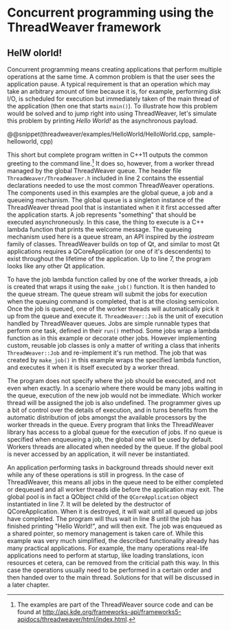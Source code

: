 # Concurrent programming using the ThreadWeaver framework

## HelW olorld!

Concurrent programming means creating applications that perform multiple operations at the same time. A common problem is that the user sees the application pause. A typical requirement is that an operation which may take an arbitrary amount of time because it is, for example, performing disk I/O, is scheduled for execution but immediately taken of the main thread of the application (then one that starts `main()`). To illustrate how this problem would be solved and to jump right into using ThreadWeaver, let's simulate this problem by printing _Hello World!_ as the asynchronous payload. 

@@snippet(threadweaver/examples/HelloWorld/HelloWorld.cpp, sample-helloworld, cpp)

This short but complete program written in C++11 outputs the common greeting to the command line.[^1] It does so, however, from a worker thread managed by the global ThreadWeaver queue. The header file `ThreadWeaver/ThreadWeaver.h` included in line 2 contains the essential declarations needed to use the most common ThreadWeaver operations. The components used in this examples are the global queue, a job and a queueing mechanism. The global queue is a singleton instance of the ThreadWeaver thread pool that is instantiated when it it first accessed after the application starts. A job represents "something" that should be executed asynchroneously. In this case, the thing to execute is a C++ lambda function that prints the welcome message. The queueing mechanism used here is a queue stream, an API inspired by the _iostream_ family of classes. ThreadWeaver builds on top of Qt, and similar to most Qt applications requires a QCoreApplication (or one of it's descendents) to exist throughout the lifetime of the application. Up to line 7, the program looks like any other Qt application.

To have the job lambda function called by one of the worker threads, a job is created that wraps it using the `make_job()` function. It is then handed to the queue stream. The queue stream will submit the jobs for execution when the queuing command is completed, that is at the closing semicolon. Once the job is queued, one of the worker threads will automatically pick it up from the queue and execute it. `ThreadWeaver::Job` is the unit of execution handled by ThreadWeaver queues. Jobs are simple runnable types that perform one task, defined in their `run()` method. Some jobs wrap a lambda function as in this example or decorate other jobs. However implementing custom, reusable job classes is only a matter of writing a class that inherits `ThreadWeaver::Job` and re-implement it's run method. The job that was created by `make_job()` in this example wraps the specified lambda function, and executes it when it is itself executed by a worker thread.

The program does not specify where the job should be executed, and not even when exactly. In a scenario where there would be many jobs waiting in the queue, execution of the new job would not be immediate. Which worker thread will be assigned the job is also undefined. The programmer gives up a bit of control over the details of execution, and in turns benefits from the automatic distribution of jobs amongst the available processors by the worker threads in the queue. Every program that links the ThreadWeaver library has access to a global queue for the execution of jobs.  If no queue is specified when enqueueing a job, the global one will be used by default. Workers threads are allocated when needed by the queue. If the global pool is never accessed by an application, it will never be instantiated. 

An application performing tasks in background threads should never exit while any of these operations is still in progress. In the case of ThreadWeaver, this means all jobs in the queue need to be either completed or dequeued and all worker threads idle before the application may exit. The global pool is in fact a QObject child of the `QCoreApplication` object instantiated in line 7. It will be deleted by the destructor of QCoreApplication. When it is destroyed, it will wait until all queued up jobs have completed. The program will thus wait in line 8 until the job has finished printing "Hello World!", and will then exit. The job was enqueued as a shared pointer, so memory management is taken care of. While this example was very much simplified, the described functionality already has many practical applications. For example, the many operations real-life applications need to perform at startup, like loading translations, icon resources et cetera, can be removed from the criticial path this way. In this case the operations usually need to be performed in a certain order and then handed over to the main thread. Solutions for that will be discussed in a later chapter.

[^1]: The examples are part of the ThreadWeaver source code and can be found at http://api.kde.org/frameworks-api/frameworks5-apidocs/threadweaver/html/index.html.
